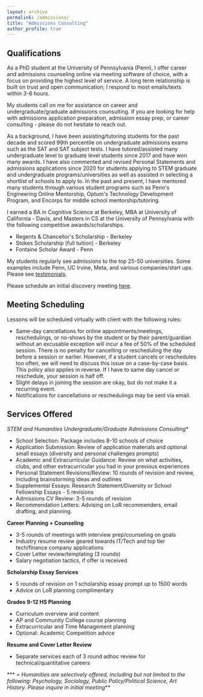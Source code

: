 ```yaml
---
layout: archive
permalink: /admissions/
title: "Admissions Consulting"
author_profile: true
---
```


## Qualifications

As a PhD student at the University of Pennsylvania (Penn), I offer career and admissions counseling online via meeting software of choice, with a focus on providing the highest level of service. A long term relationship is built on trust and open communication; I respond to most emails/texts within 3-6 hours.

My students call on me for assistance on career and undergraduate/graduate admissions counsulting. If you are looking for help with admissions application preparation, admission essay prep, or career consulting - please do not hesitate to reach out. 

As a background, I have been assisting/tutoring students for the past decade and scored 99th percentile on undergraduate admissions exams such as the SAT and SAT subject tests. 
I have tutored/assisted many undergraduate level to graduate level students since 2017 and have won many awards. I have also commented and revised Personal Statements and admissions applications since 2020 for students applying to STEM graduate and undergraduate programs/universities as well as assisted in selecting a shortlist of schools to apply to.  In the past and present, I have mentored many students through various student programs such as Penn's Engineering Online Mentorship, Optum's Technology Development Program, and Encorps for middle school mentorship/tutoring.

I earned a BA in Cognitive Science at Berkeley, MBA at University of California - Davis, and Masters in CS at the University of Pennsylvania with the following competitive awards/scholarships.
* Regents & Chancellor's Scholarship - Berkeley
* Stokes Scholarship (full tuition) - Berkeley
* Fontaine Scholar Award - Penn

My students regularly see admissions to the top 25-50 universities. Some examples include Penn, UC Irvine, Meta, and various companies/start ups. Please see [testimonials](https://bryantduongconsulting.github.io/testimonials/).

Please schedule an initial discovery meeting [here](https://calendly.com/bryanttduong/30min).

## Meeting Scheduling

Lessons will be scheduled virtually with client with the following rules:

* Same-day cancellations for online appointments/meetings, reschedulings, or no-shows by the student or by their parent/guardian without an excusable exception will incur a fee of 50% of the scheduled session. There is no penalty for cancelling or rescheduling the day before a session or earlier. However, if a student cancels or reschedules too often, we will need to discuss this issue on a case-by-case basis. This policy also applies in reverse. If I have to same day cancel or reschedule, your session is half off.
* Slight delays in joining the session are okay, but do not make it a recurring event.
* Notifications for cancellations or reschedulings may be sent via email.

## Services Offered

**STEM and Humanities* Undergraduate/Graduate Admissions Consulting**
* School Selection: Package includes 8-10 schools of choice
* Application Submission: Review of application materials and optional small essays (diversity and personal challenges prompts)
* Academic and Extracurricular Guidance: Review on what activities, clubs, and other extracurricular you had in your previous experiences
* Personal Statement Revisions/Review: 10 rounds of revision and review, including brainstorming ideas and outlines
* Supplemental Essays: Research Statement/Diversity or School Fellowship Essays - 5 revisions
* Admissions CV Review: 3-5 rounds of revision
* Recommendation Letters: Advising on LoR recommenders, email drafting, and planning.

**Career Planning + Counseling**
* 3-5 rounds of meetings with interview prep/counseling on goals
* Industry resume review geared towards IT/Tech and top tier tech/finance company applications
* Cover Letter review/templating (3 rounds)
* Salary negotiation tactics, if offer is received

**Scholarship Essay Services**
* 5 rounds of revision on 1 scholarship essay prompt up to 1500 words
* Advice on LoR planning complimentary

**Grades 9-12 HS Planning**
* Curriculum overview and content
* AP and Community College course planning
* Extracurricular and Time Management planning
* Optional: Academic Competition advice

**Resume and Cover Letter Review**
* Separate services each of 3 round adhoc review for technical/quantitative careers



*** *= Humanities are selectively offered, including but not limited to the following: Psychology, Sociology, Public Policy/Political Science, Art History. Please inquire in initial meeting***
